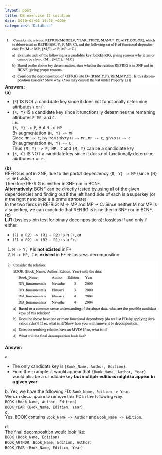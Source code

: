 ```yaml
---
layout: post
title: DB exercise 12 solution
date: 2020-02-02 19:08 +0000
categories: "Database"
---
```

![](/assets/img/2020-02-02-20-19-26.png)
**Answers:**  
**(a)**  
* `{M}` IS NOT a candidate key since it does not functionally determine attributes `Y` or `P`.  
* `{M, Y}` IS a candidate key since it functionally determines the remaining attributes `P`, `MP`, and `C`.  
    i.e.  
    `{M, Y} -> P`, But `M -> MP`  
    By augmentation `{M, Y} -> MP`  
    Since `MP -> C`, by transitivity `M -> MP`, `MP -> C`, gives `M -> C`  
    By augmentation `{M, Y} -> C`  
    Thus `{M, Y} -> P, MP, C` and `{M, Y}` can be a candidiate key  
* `{M, C}` IS NOT a candidate key since it does not functionally determine attributes `Y` or `P`.  

**(b)**  
REFRIG is not in 2NF, due to the partial dependency `{M, Y} -> MP` (since `{M} -> MP` holds).  
Therefore REFRIG is neither in 3NF nor in BCNF.  
**Alternatively**: BCNF can be directly tested by using all of the given dependencies and finding out if the left hand side of each is a superkey (or if the right hand side is a prime attribute).  
In the two fields in REFRIG: M -> MP and MP -> C. Since neither M nor MP is a superkey, we can conclude that REFRIG is is neither in 3NF nor in BCNF.  
**(c)**  
**LJ1** (lossless join test for binary decompositions): lossless if and only if either:
* `(R1 ∩ R2) -> (R1 - R2)` is in `F+`, or
* `(R1 ∩ R2) -> (R2 - R1)` is in `F+`.
1. `M -> Y, P` is **not existed** in F+
2. `M -> MP, C` is **existed** in F+ => lossless decomposition

![](/assets/img/2020-02-02-20-34-45.png)  


**Answer:**

a.  
* The only candidate key is `{Book_Name, Author, Edition}`. 
* From the example, it would appear that `{Book_Name, Author, Year}` would also be a candidate key **but multiple editions might to appear in a given year**. 

b. 
Yes, we have the following FD: `Book_Name, Edition -> Year`.  
We can decompose to remove this FD in the following way:  
`BOOK (Book_Name, Author, Edition)`  
`BOOK_YEAR (Book_Name, Edition, Year)`  
c.  
Yes, BOOK contains `Book_Name -> Author` and `Book_Name -> Edition`. 

d.  
The final decomposition would look like:  
`BOOK (Book_Name, Edition)`  
`BOOK_AUTHOR (Book_Name, Edition, Author)`  
`BOOK_YEAR (Book_Name, Edition, Year)`
